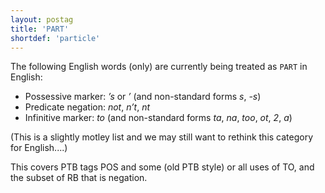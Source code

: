 ```yaml
---
layout: postag
title: 'PART'
shortdef: 'particle'
---
```


The following English words (only) are currently being treated as `PART` in English:

* Possessive marker: _’s_ or _’_ (and non-standard forms _s_, _-s_)
* Predicate negation: _not_, _n’t_, _nt_
* Infinitive marker: _to_ (and non-standard forms _ta_, _na_, _too_, _ot_, _2_, _a_)

(This is a slightly motley list and we may still want to rethink this category for English....)

This covers PTB tags POS and some (old PTB style) or all uses of TO, and the subset of RB that is negation.
<!-- Interlanguage links updated Út zář 29 20:31:29 CEST 2020 -->
